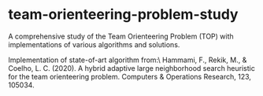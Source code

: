 # team-orienteering-problem-study
A comprehensive study of the Team Orienteering Problem (TOP) with implementations of various algorithms and solutions.

Implementation of state-of-art algorithm from:\\
Hammami, F., Rekik, M., & Coelho, L. C. (2020). A hybrid adaptive large neighborhood search heuristic for the team orienteering problem. Computers & Operations Research, 123, 105034.
